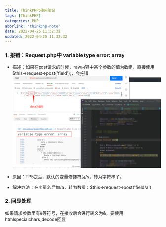 ```yaml
---
title: ThinkPHP5使用笔记
tags: [ThinkPHP]
categories: PHP
abbrlink: 'thinkphp-note'
date: 2022-04-25 11:32:32
updated: 2022-04-25 11:32:32
---
```


### 1. 报错：Request.php中 variable type error: array
 - 描述：如果在post请求的时候，raw内容中某个参数的值为数组，直接使用$this->request->post('field');，会报错
![](/images/thinkphp_note_1.png)

 - 原因：TP5之后，默认的变量修饰符为/s，转为字符串了。
 - 解决办法：在变量名后加/a，转为数组：$this->request->post('field/a');
 
### 2. 回显处理
如果请求参数里有&等符号，在接收后会进行转义为&，要使用htmlspecialchars_decode回显